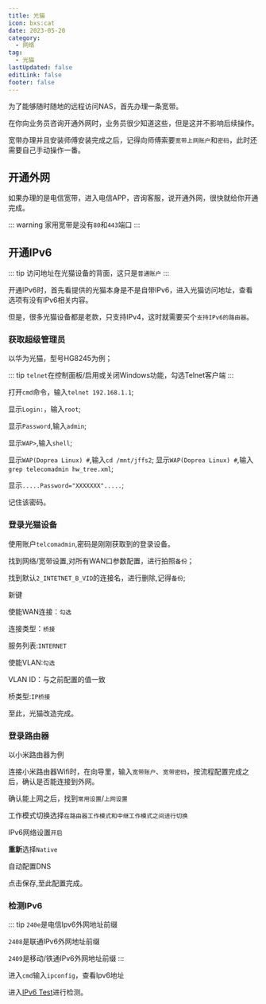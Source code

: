 ```yaml
---
title: 光猫
icon: bxs:cat
date: 2023-05-20
category:
  - 网络
tag:
  - 光猫
lastUpdated: false
editLink: false
footer: false
---
```


为了能够随时随地的远程访问NAS，首先办理一条宽带。

在你向业务员咨询开通外网时，业务员很少知道这些，但是这并不影响后续操作。

宽带办理并且安装师傅安装完成之后，记得向师傅索要`宽带上网账户`和`密码`，此时还需要自己手动操作一番。

## 开通外网

如果办理的是电信宽带，进入电信APP，咨询客服，说开通外网，很快就给你开通完成。

::: warning
家用宽带是没有`80`和`443`端口
:::

## 开通IPv6

::: tip
访问地址在光猫设备的背面，这只是`普通账户`
:::

开通IPv6时，首先看提供的光猫本身是不是自带IPv6，进入光猫访问地址，查看选项有没有IPv6相关内容。

但是，很多光猫设备都是老款，只支持IPv4，这时就需要买个`支持IPv6的路由器`。

### 获取超级管理员

以华为光猫，型号HG8245为例；

::: tip
`telnet`在控制面板/启用或关闭Windows功能，勾选Telnet客户端
:::

打开`cmd`命令，输入`telnet 192.168.1.1`;

显示`Login:`，输入`root`;

显示`Password`,输入`admin`;

显示`WAP>`,输入`shell`;

显示`WAP(Doprea Linux) #`,输入`cd /mnt/jffs2`;
显示`WAP(Doprea Linux) #`,输入`grep telecomadmin hw_tree.xml`;

显示`.....Password="XXXXXXX".....`;

记住该密码。

### 登录光猫设备

使用账户`telcomadmin`,密码是刚刚获取到的登录设备。

找到网络/宽带设置,对所有WAN口参数配置，进行拍照`备份`；

找到默认`2_INTETNET_B_VID`的连接名，进行删除,记得`备份`;

新键

使能WAN连接：`勾选`

连接类型：`桥接`

服务列表:`INTERNET`

使能VLAN:`勾选`

VLAN ID：与之前配置的值一致

桥类型:`IP桥接`

至此，光猫改造完成。

### 登录路由器

以小米路由器为例

连接小米路由器Wifi时，在向导里，输入`宽带账户`、`宽带密码`，按流程配置完成之后，确认是否能连接到外网。

确认能上网之后，找到`常用设置`/`上网设置`

工作模式切换选择`在路由器工作模式和中继工作模式之间进行切换`

IPv6网络设置`开启`

**重新**选择`Native`

自动配置DNS

点击保存,至此配置完成。

### 检测IPv6

::: tip
`240e`是电信Ipv6外网地址前缀

`2408`是联通IPv6外网地址前缀

`2409`是移动/铁通IPv6外网地址前缀
:::

进入`cmd`输入`ipconfig`，查看Ipv6地址

进入[IPv6 Test](https://www.test-ipv6.com/index.html.zh_CN)进行检测。
